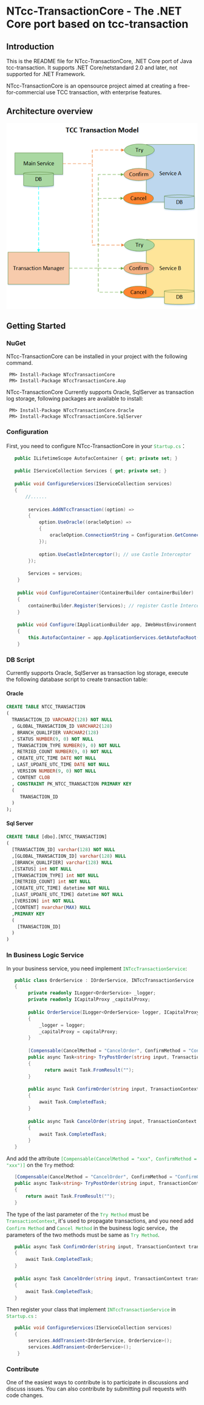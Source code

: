 # NTcc-TransactionCore - The .NET Core port based on tcc-transaction 


## Introduction

This is the README file for NTcc-TransactionCore, .NET Core port of Java tcc-transaction. It supports .NET Core/netstandard 2.0 and later, not supported for .NET Framework.

NTcc-TransactionCore is an opensource project aimed at creating a free-for-commercial use TCC transaction, with enterprise features.

## Architecture overview
![Architecture.png](https://github.com/wzl-bxg/NTcc-TransactionCore/blob/main/TCC%20Architecture.png)

## Getting Started

### NuGet

NTcc-TransactionCore can be installed in your project with the following command.

~~~shell
 PM> Install-Package NTccTransactionCore
 PM> Install-Package NTccTransactionCore.Aop
~~~

NTcc-TransactionCore Currently supports Oracle, SqlServer as transaction log storage, following packages are available to install:

~~~shell
 PM> Install-Package NTccTransactionCore.Oracle
 PM> Install-Package NTccTransactionCore.SqlServer
~~~

### Configuration

First, you need to configure NTcc-TransactionCore in your <font color="#28a745">`Startup.cs`</font>：

~~~c#
   public ILifetimeScope AutofacContainer { get; private set; }

   public IServiceCollection Services { get; private set; }

   public void ConfigureServices(IServiceCollection services)
   {
       //......
           
        services.AddNTccTransaction((option) =>
        {
            option.UseOracle((oracleOption) =>
            {
                oracleOption.ConnectionString = Configuration.GetConnectionString("Your ConnectionStrings");// 						configure db connectiong
            });

            option.UseCastleInterceptor(); // use Castle Interceptor
        });

        Services = services;
    }

    public void ConfigureContainer(ContainerBuilder containerBuilder)
    {
        containerBuilder.Register(Services); // register Castle Interceptor
    }

	public void Configure(IApplicationBuilder app, IWebHostEnvironment env)
    {
        this.AutofacContainer = app.ApplicationServices.GetAutofacRoot();
    }
~~~

### DB Script

Currently supports Oracle, SqlServer as transaction log storage, execute the following database script to create transaction table:

#### Oracle

~~~sql
CREATE TABLE NTCC_TRANSACTION 
(
  TRANSACTION_ID VARCHAR2(128) NOT NULL 
  , GLOBAL_TRANSACTION_ID VARCHAR2(128)
  , BRANCH_QUALIFIER VARCHAR2(128) 
  , STATUS NUMBER(9, 0) NOT NULL 
  , TRANSACTION_TYPE NUMBER(9, 0) NOT NULL 
  , RETRIED_COUNT NUMBER(9, 0) NOT NULL 
  , CREATE_UTC_TIME DATE NOT NULL 
  , LAST_UPDATE_UTC_TIME DATE NOT NULL 
  , VERSION NUMBER(9, 0) NOT NULL 
  , CONTENT CLOB 
  , CONSTRAINT PK_NTCC_TRANSACTION PRIMARY KEY 
  (
     TRANSACTION_ID 
  )
);
~~~

#### Sql Server

~~~sql
CREATE TABLE [dbo].[NTCC_TRANSACTION] 
(
  [TRANSACTION_ID] varchar(128) NOT NULL 
  ,[GLOBAL_TRANSACTION_ID] varchar(128) NULL 
  ,[BRANCH_QUALIFIER] varchar(128) NULL 
  ,[STATUS] int NOT NULL 
  ,[TRANSACTION_TYPE] int NOT NULL 
  ,[RETRIED_COUNT] int NOT NULL 
  ,[CREATE_UTC_TIME] datetime NOT NULL 
  ,[LAST_UPDATE_UTC_TIME] datetime NOT NULL 
  ,[VERSION] int NOT NULL 
  ,[CONTENT] nvarchar(MAX) NULL 
  ,PRIMARY KEY 
  (
  	[TRANSACTION_ID]
  )
)
~~~



### In Business Logic Service

In your business service, you need implement <font color="#28a745">`INTccTransactionService`</font>:

~~~c#
   public class OrderService : IOrderService, INTccTransactionService
   {
        private readonly ILogger<OrderService> _logger;
        private readonly ICapitalProxy _capitalProxy;

        public OrderService(ILogger<OrderService> logger, ICapitalProxy capitalProxy)
        {
            _logger = logger;
            _capitalProxy = capitalProxy;
        }

        [Compensable(CancelMethod = "CancelOrder", ConfirmMethod = "ConfirmOrder")]
        public async Task<string> TryPostOrder(string input, TransactionContext transactionContext = null)
        {
              return await Task.FromResult("");
        }

        public async Task ConfirmOrder(string input, TransactionContext transactionContext = null)
        {
            await Task.CompletedTask;
        }

        public async Task CancelOrder(string input, TransactionContext transactionContext = null)
        {
            await Task.CompletedTask;
        }
   }
~~~

And add the attribute  <font color="#28a745">`[Compensable(CancelMethod = "xxx", ConfirmMethod = "xxx")]` </font>on the `Try` method:

 ~~~c#
 	[Compensable(CancelMethod = "CancelOrder", ConfirmMethod = "ConfirmOrder")]
    public async Task<string> TryPostOrder(string input, TransactionContext transactionContext = null)
    {       
        return await Task.FromResult("");
    }
 ~~~

The type of the last parameter of the <font color="#28a745">`Try Method`</font> must be <font color="#28a745">`TransactionContext`</font>, it's used to propagate transactions, and you need add <font color="#28a745">`Confirm Method`</font> and <font color="#28a745">`Cancel Method`</font> in the business logic service，the parameters of the two methods must be same as <font color="#28a745">`Try Method`</font>.

~~~C#
   public async Task ConfirmOrder(string input, TransactionContext transactionContext = null)
   {
       await Task.CompletedTask;
   }

   public async Task CancelOrder(string input, TransactionContext transactionContext = null)
   {
       await Task.CompletedTask;
   }
~~~

Then register your class that implement   <font color="#28a745">`INTccTransactionService`</font>  in  <font color="#28a745">`Startup.cs`</font> :

```c#
   public void ConfigureServices(IServiceCollection services)
   {
		services.AddTransient<IOrderService, OrderService>();
	  	services.AddTransient<OrderService>();
	}
```

### Contribute

One of the easiest ways to contribute is to participate in discussions and discuss issues. You can also contribute by submitting pull requests with code changes.